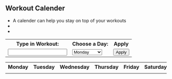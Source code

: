  ## Workout Calender
 - A calender can help you stay on top of your workouts
 - 
 - 
<table>
  <tr>
    <th><label for="workout">Type in Workout:</label></th>
    <th><label for="weeks">Choose a Day:</label></th>
    <th>Apply</th>
  </tr>
  <tr>
    <td><input id="input"></td>
    <td>
      <select name="week" id="week">
        <option value="monday">Monday</option>
        <option value="tuesday">Tuesday</option>
        <option value="wednesday">Wednesday</option>
        <option value="thursday">Thursday</option>
      </select>
    </td>
    <td><button>Apply</button></td>
  </tr>
</table>
<table>
  <tr>
    <th>Monday</th>
    <th>Tuesday</th>
    <th>Wednesday</th>
    <th>Thursday</th>
    <th>Friday</th>
    <th>Saturday</th>
    <th>Sunday</th>
  </tr>
    <tr>
    <td id="monday"></td>
    <td id="tuesday"></td>
    <td id="wednesday"></td>
    <td id="thursday"></td>
    <td id="friday"></td>
    <td id="saturday"></td>
    <td id="sunday"></td>
  </tr>
</table>